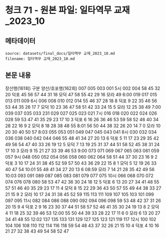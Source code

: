 # 청크 71 - 원본 파일: 일타역무 교재_2023_10

## 메타데이터

```
source: datasets/final_docs/일타역무 교재_2023_10.md
filename: 일타역무 교재_2023_10.md
```

## 본문 내용

장산행(161회) 구분 양산/호포행(162회) 007 005 003 001 5시 002 004 58 45 32 20 덕포 45 56 57 44 31 18 모덕 47 58 55 42 29 16 모라 49 6:00 019 017 015 013 011 009 6시 006 008 010 012 014 55 46 37 28 18 8 덕포 9 22 35 46 56 53 44 35 26 17 7 모덕 10 23 36 47 58 51 42 33 24 15 5 모라 12 25 38 49 7:00 039 037 035 033 231 029 027 025 023 021 7시 016 018 020 022 024 026 028 59 53 47 41 35 29 23 17 10 3 덕포 6 16 26 36 46 53 59 58 52 46 40 34 28 22 16 9 2 모덕 8 18 28 38 48 55 8:01 56 50 44 38 32 26 20 14 7 0 모라 10 20 30 40 50 57 8:03 055 053 051 049 047 045 043 041 8시 030 032 034 036 038 040 042 044 046 55 48 41 34 27 20 13 6 덕포 5 11 17 23 29 35 42 49 56 54 47 40 33 26 19 12 5 모덕 7 13 19 25 31 37 44 51 58 52 45 38 31 24 17 10 3 모라 9 15 21 27 33 39 46 53 9:00 073 071 069 067 065 063 061 059 057 9시 048 050 052 054 056 058 060 062 064 58 51 44 37 30 23 16 9 2 덕포 3 10 17 24 31 38 45 52 59 57 50 43 36 29 22 15 8 1 모덕 5 12 19 26 33 40 47 54 10:01 55 48 41 34 27 20 13 6 08:59 모라 7 14 21 28 35 42 49 56 10:03 093 091 089 087 085 083 081 079 077 075 10시 066 068 070 072 074 076 078 080 58 53 47 42 36 30 24 18 12 5 덕포 6 13 20 27 34 41 48 55 57 51 46 40 35 29 23 17 11 4 모덕 8 15 22 29 36 43 50 57 55 49 44 38 33 27 21 15 9 2 모라 10 17 24 31 38 45 52 59 115 113 111 109 107 105 103 101 099 097 095 11시 082 084 086 088 090 092 094 096 098 59 53 48 42 37 31 26 20 15 9 4 덕포 2 9 16 23 30 37 44 51 58 57 52 46 41 35 30 24 19 13 8 2 모덕 4 11 18 25 32 39 46 53 12:00 55 50 44 39 33 28 22 17 11 6 0 모라 6 13 20 27 34 41 48 55 12:02 137 135 133 131 129 127 125 123 121 119 117 12시 100 102 104 106 108 110 112 114 116 118 59 54 48 43 37 32 26 21 15 10 4 덕포 4 10 16 21 27 32 38 43 49 54 58 52 47